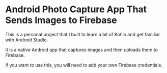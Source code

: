 # Android Photo Capture App That Sends Images to Firebase

This is a personal project that I built to learn a bit of Kotlin and get familiar with Android Studio. 

It is a native Android app that captures images and then uploads them to Firebase.

If you want to use this, you will need to add your own Firebase credentials. 
